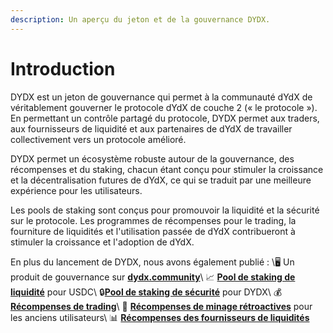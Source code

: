 ```yaml
---
description: Un aperçu du jeton et de la gouvernance DYDX.
---
```


# Introduction

DYDX est un jeton de gouvernance qui permet à la communauté dYdX de véritablement gouverner le protocole dYdX de couche 2 (« le protocole »). En permettant un contrôle partagé du protocole, DYDX permet aux traders, aux fournisseurs de liquidité et aux partenaires de dYdX de travailler collectivement vers un protocole amélioré.

DYDX permet un écosystème robuste autour de la gouvernance, des récompenses et du staking, chacun étant conçu pour stimuler la croissance et la décentralisation futures de dYdX, ce qui se traduit par une meilleure expérience pour les utilisateurs.

Les pools de staking sont conçus pour promouvoir la liquidité et la sécurité sur le protocole. Les programmes de récompenses pour le trading, la fourniture de liquidités et l'utilisation passée de dYdX contribueront à stimuler la croissance et l'adoption de dYdX.

En plus du lancement de DYDX, nous avons également publié : \\🖥️ Un produit de gouvernance sur [**dydx.community**](https://dydx.community)\ 📈 [**Pool de staking de liquidité**](staking-pools/liquidity-staking-pool.md) pour USDC\ 🔒[**Pool de staking de sécurité**](staking-pools/safety-staking-pool.md) pour DYDX\ 💰 [**Récompenses de trading**](rewards/trading-rewards.md)\ 💸 [**Récompenses de minage rétroactives**](rewards/retroactive-mining-rewards.md) pour les anciens utilisateurs\ 📊 [**Récompenses des fournisseurs de liquidités**](rewards/liquidity-provider-rewards.md)
